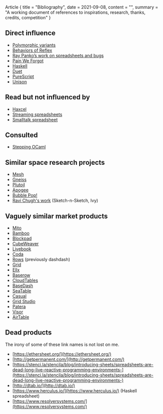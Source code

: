 Article {
 title = "Bibliography",
 date = 2021-09-08,
 content = "",
 summary = "A working document of references to inspirations, research, thanks, credits, competition"
}

## Direct influence

* [Polymorphic variants](https://caml.inria.fr/pub/papers/garrigue-polymorphic_variants-ml98.pdf)
* [Behaviors of Reflex](https://qfpl.io/posts/reflex/basics/behaviors/)
* [Ray Panko’s work on spreadsheets and bugs](https://www.researchgate.net/profile/Ray-Panko)
* [Pain We Forgot](http://lighttable.com/2014/05/16/pain-we-forgot/)
* [Haskell](https://www.haskell.org/)
* [Duet](https://chrisdone.com/toys/duet-delta/)
* [PureScript](https://www.purescript.org/)
* [Unison](https://www.unisonweb.org/)

## Read but not influenced by

* [Haxcel](https://www.semanticscholar.org/paper/Haxcel-A-spreadsheet-interface-to-Haskell-written-Malmström/739998d4b2cd3b389f1593f20ca326f0025b3a32?p2df)
* [Streaming spreadsheets](http://hirzels.com/martin/papers/ecoop14-activesheets.pdf)
* [Smalltalk spreadsheet](http://www.bitsavers.org/pdf/xerox/xsis/XSIS_Smalltalk_Products_Apr87.pdf)

## Consulted

* [Stepping OCaml](https://arxiv.org/abs/1906.11422)

## Similar space research projects

* [Mesh](http://mesh-spreadsheet.com/)
* [Gneiss](https://www.cs.cmu.edu/~shihpinc/gneiss.html)
* [Plutojl](https://plutojl.org/)
* [Apogee](https://www.apogeejs.com/)
* [Bubble Pop!](https://chrisuehlinger.com/LambdaBubblePop/)
* [Ravi Chugh's work](http://people.cs.uchicago.edu/~rchugh/)
  (Sketch-n-Sketch, Ivy)

## Vaguely similar market products

* [Mito](https://trymito.io/launch)
* [Bamboo](https://bamboolib.8080labs.com/)
* [Blockpad](https://blockpad.net/)
* [CubeWeaver](https://cubeweaver.com/)
* [Livebook](https://github.com/livebook-dev/livebook)
* [Coda](https://coda.io/welcome)
* [Rows](https://blog.rows.com/p/rows-beta) (previously dashdash)
* [Grid](https://grid.is/)
* [Ellx](https://ellx.io/)
* [Baserow](https://baserow.io/)
* [CloudTables](https://cloudtables.com/)
* [BaseDash](https://www.basedash.com/)
* [SeaTable](https://seatable.io/en/)
* [Casual](https://www.causal.app/)
* [Grid Studio](https://gridstudio.io/)
* [Patera](https://patera.io/)
* [Visor](https://www.visor.us/)
* [AirTable](https://airtable.com/)

## Dead products

The irony of some of these link names is not lost on me.

* [https://ethersheet.org/](https://ethersheet.org/)
* [http://getpermanent.com/](http://getpermanent.com/)
* [https://stenci.la/stencila/blog/introducing-sheets/spreadsheets-are-dead-long-live-reactive-programming-environments-](https://stenci.la/stencila/blog/introducing-sheets/spreadsheets-are-dead-long-live-reactive-programming-environments-)
* [http://dtab.io/](http://dtab.io/)
* [https://www.herculus.io/](https://www.herculus.io/) (Haskell spreadsheet)
* [https://www.resolversystems.com/](https://www.resolversystems.com/)
